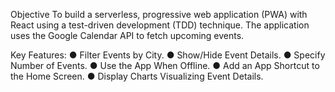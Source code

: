 Objective
To build a serverless, progressive web application (PWA) with React using a
test-driven development (TDD) technique. The application uses the Google
Calendar API to fetch upcoming events.

Key Features:
● Filter Events by City.
● Show/Hide Event Details.
● Specify Number of Events.
● Use the App When Offline.
● Add an App Shortcut to the Home Screen.
● Display Charts Visualizing Event Details.
